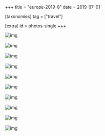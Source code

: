 +++
title = "europe-2019-8"
date = 2019-07-01

[taxonomies]
tag = ["travel"]

[extra]
id = photos-single
+++

<div class='pixels-photo is-large'>
  <img src='https://photos.toidiu.com/file/toidiu-img/IMG_20190616_161629.jpg' alt='img'>
</div>
<br/>

<div class='pixels-photo is-large'>
  <img src='https://photos.toidiu.com/file/toidiu-img/IMG_20190622_073501.jpg' alt='img'>
</div>
<br/>

<div class='pixels-photo is-large'>
  <img src='https://photos.toidiu.com/file/toidiu-img/IMG_20190622_104153.jpg' alt='img'>
</div>
<br/>

<div class='pixels-photo is-large'>
  <img src='https://photos.toidiu.com/file/toidiu-img/IMG_20190622_115533.jpg' alt='img'>
</div>
<br/>

<div class='pixels-photo is-large'>
  <img src='https://photos.toidiu.com/file/toidiu-img/IMG_20190622_131226.jpg' alt='img'>
</div>
<br/>

<div class='pixels-photo is-large'>
  <img src='https://photos.toidiu.com/file/toidiu-img/IMG_20190622_224052.jpg' alt='img'>
</div>
<br/>

<div class='pixels-photo is-large'>
  <img src='https://photos.toidiu.com/file/toidiu-img/IMG_20190622_224107.jpg' alt='img'>
</div>
<br/>

<div class='pixels-photo is-large'>
  <img src='https://photos.toidiu.com/file/toidiu-img/IMG_20190622_224126.jpg' alt='img'>
</div>
<br/>

<div class='pixels-photo is-large'>
  <img src='https://photos.toidiu.com/file/toidiu-img/IMG_20190622_224223.jpg' alt='img'>
</div>
<br/>

<div class='pixels-photo is-large'>
  <img src='https://photos.toidiu.com/file/toidiu-img/IMG_20190622_224405.jpg' alt='img'>
</div>
<br/>

